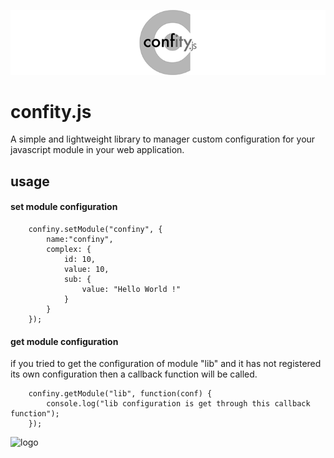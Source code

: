 ![logo](/demo/images/confity.png?raw=true)

confity.js
=======

A simple and lightweight library to manager custom configuration for your javascript module in your web application.

## usage

#### set module configuration
```
  	confiny.setModule("confiny", {
		name:"confiny",
		complex: {
			id: 10,
			value: 10,
			sub: {
				value: "Hello World !"
			}
		}
	});
```

#### get module configuration
if you tried to get the configuration of module "lib" and it has not registered its own configuration then a callback function will be called.
```
	confiny.getModule("lib", function(conf) {
		console.log("lib configuration is get through this callback function");
	});
```

![logo](/demo/images/confity-logo.png?raw=true)
